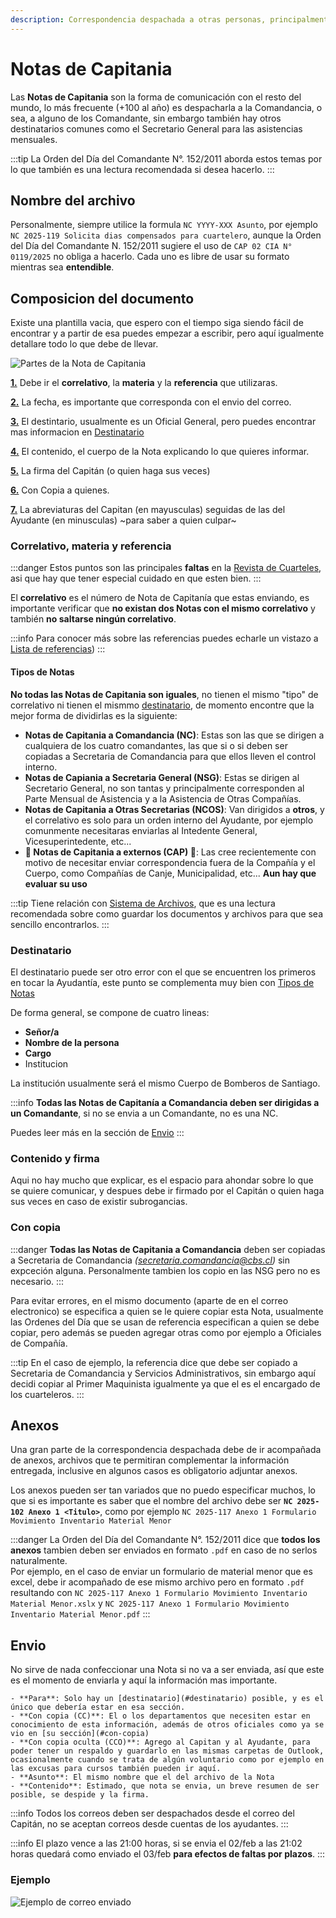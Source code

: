 ```yaml
---
description: Correspondencia despachada a otras personas, principalmente a la Comandancia y Secretaria General
---
```


# Notas de Capitania

Las **Notas de Capitania** son la forma de comunicación con el resto del mundo, lo más frecuente (+100 al año) es despacharla a la Comandancia, o sea, a alguno de los Comandante, sin embargo también hay otros destinatarios comunes como el Secretario General para las asistencias mensuales.

:::tip
La Orden del Día del Comandante N°. 152/2011 aborda estos temas por lo que también es una lectura recomendada si desea hacerlo.
:::

## Nombre del archivo

Personalmente, siempre utilice la formula `NC YYYY-XXX Asunto`, por ejemplo `NC 2025-119 Solicita dias compensados para cuartelero`, aunque la Orden del Día del Comandante N. 152/2011 sugiere el uso de `CAP 02 CIA N° 0119/2025` no obliga a hacerlo. Cada uno es libre de usar su formato mientras sea **entendible**.

## Composicion del documento
Existe una plantilla vacia, que espero con el tiempo siga siendo fácil de encontrar y a partir de esa puedes empezar a escribir, pero aquí igualmente detallare todo lo que debe de llevar.

![Partes de la Nota de Capitania](../../static/img/Partes%20NC.png)

[**1.**](#correlativo-materia-y-referencia) Debe ir el **correlativo**, la **materia** y la **referencia** que utilizaras.

[**2.**](#) La fecha, es importante que corresponda con el envio del correo.

[**3.**](#destinatario) El destintario, usualmente es un Oficial General, pero puedes encontrar mas informacion en [Destinatario](#destinatario)

[**4.**](#) El contenido, el cuerpo de la Nota explicando lo que quieres informar.

[**5.**](#) La firma del Capitán (o quien haga sus veces)

[**6.**](#) Con Copia a quienes.

[**7.**](#) La abreviaturas del Capitan (en mayusculas) seguidas de las del Ayudante (en minusculas) ~para saber a quien culpar~

### Correlativo, materia y referencia

:::danger
Estos puntos son las principales **faltas** en la [Revista de Cuarteles](../revista_cuarteles.md), asi que hay que tener especial cuidado en que esten bien.
:::

El **correlativo** es el número de Nota de Capitanía que estas enviando, es importante verificar que **no existan dos Notas con el mismo correlativo** y también **no saltarse ningún correlativo**.

:::info
Para conocer más sobre las referencias puedes echarle un vistazo a [Lista de referencias](../lista_referencias.md))
:::

#### Tipos de Notas

**No todas las Notas de Capitania son iguales**, no tienen el mismo "tipo" de correlativo ni tienen el mismmo [destinatario](#destinatario), de momento encontre que la mejor forma de dividirlas es la siguiente:
- **Notas de Capitania a Comandancia (NC)**: Estas son las que se dirigen a cualquiera de los cuatro comandantes, las que si o si deben ser copiadas a Secretaria de Comandancia para que ellos lleven el control interno.
- **Notas de Capiania a Secretaria General (NSG)**: Estas se dirigen al Secretario General, no son tantas y principalmente corresponden al Parte Mensual de Asistencia y a la Asistencia de Otras Compañías.
- **Notas de Capitania a Otras Secretarias (NCOS)**: Van dirigidos a **otros**, y el correlativo es solo para un orden interno del Ayudante, por ejemplo comunmente necesitaras enviarlas al Intedente General, Vicesuperintedente, etc...
- **🚧 Notas de Capitania a externos (CAP) 🚧**: Las cree recientemente con motivo de necesitar enviar correspondencia fuera de la Compañía y el Cuerpo, como Compañías de Canje, Municipalidad, etc... **Aun hay que evaluar su uso**

:::tip
Tiene relación con [Sistema de Archivos](#), que es una lectura recomendada sobre como guardar los documentos y archivos para que sea sencillo encontrarlos.
:::

### Destinatario
El destinatario puede ser otro error con el que se encuentren los primeros en tocar la Ayudantía, este punto se complementa muy bien con [Tipos de Notas](#tipos-de-notas)

De forma general, se compone de cuatro lineas:
- **Señor/a**
- **Nombre de la persona**
- **Cargo**
- Institucion

La institución usualmente será el mismo Cuerpo de Bomberos de Santiago.

:::info
**Todas las Notas de Capitanía a Comandancia deben ser dirigidas a un Comandante**, si no se envia a un Comandante, no es una NC.  

Puedes leer más en la sección de [Envio](#envio)
:::

### Contenido y firma
Aqui no hay mucho que explicar, es el espacio para ahondar sobre lo que se quiere comunicar, y despues debe ir firmado por el Capitán o quien haga sus veces en caso de existir subrogancias.

### Con copia
:::danger
**Todas las Notas de Capitania a Comandancia** deben ser copiadas a Secretaria de Comandancia *(secretaria.comandancia@cbs.cl)* sin expceción alguna. Personalmente tambien los copio en las NSG pero no es necesario.
:::

Para evitar errores, en el mismo documento (aparte de en el correo electronico) se especifica a quien se le quiere copiar esta Nota, usualmente las Ordenes del Día que se usan de referencia especifican a quien se debe copiar, pero además se pueden agregar otras como por ejemplo a Oficiales de Compañía.

:::tip
En el caso de ejemplo, la referencia dice que debe ser copiado a Secretaria de Comandancia y Servicios Administrativos, sin embargo aquí decidi copiar al Primer Maquinista igualmente ya que el es el encargado de los cuarteleros.
:::

## Anexos
Una gran parte de la correspondencia despachada debe de ir acompañada de anexos, archivos que te permitiran complementar la información entregada, inclusive en algunos casos es obligatorio adjuntar anexos.

Los anexos pueden ser tan variados que no puedo especificar muchos, lo que si es importante es saber que el nombre del archivo debe ser **`NC 2025-102 Anexo 1 <Titulo>`**, como por ejemplo `NC 2025-117 Anexo 1 Formulario Movimiento Inventario Material Menor`

:::danger
La Orden del Día del Comandante N°. 152/2011 dice que **todos los anexos** tambien deben ser enviados en formato `.pdf` en caso de no serlos naturalmente.  
Por ejemplo, en el caso de enviar un formulario de material menor que es excel, debe ir acompañado de ese mismo archivo pero en formato `.pdf` resultando con `NC 2025-117 Anexo 1 Formulario Movimiento Inventario Material Menor.xslx` y `NC 2025-117 Anexo 1 Formulario Movimiento Inventario Material Menor.pdf`
:::

## Envio
No sirve de nada confeccionar una Nota si no va a ser enviada, así que este es el momento de enviarla y aquí la información mas importante.

	- **Para**: Solo hay un [destinatario](#destinatario) posible, y es el único que debería estar en esa sección.
    - **Con copia (CC)**: El o los departamentos que necesiten estar en conocimiento de esta información, además de otros oficiales como ya se vio en [su sección](#con-copia)
    - **Con copia oculta (CCO)**: Agrego al Capitan y al Ayudante, para poder tener un respaldo y guardarlo en las mismas carpetas de Outlook, ocasionalmente cuando se trata de algún voluntario como por ejemplo en las excusas para cursos también pueden ir aquí.
    - **Asunto**: El mismo nombre que el del archivo de la Nota
    - **Contenido**: Estimado, que nota se envia, un breve resumen de ser posible, se despide y la firma.

:::info
Todos los correos deben ser despachados desde el correo del Capitán, no se aceptan correos desde cuentas de los ayudantes.
:::

:::info
El plazo vence a las 21:00 horas, si se envia el 02/feb a las 21:02 horas quedará como enviado el 03/feb **para efectos de faltas por plazos**.
:::

### Ejemplo

![Ejemplo de correo enviado](../../static/img/ejemplo_correo.png)